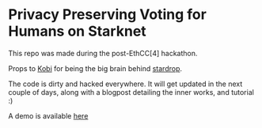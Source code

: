 # Privacy Preserving Voting for Humans on Starknet

This repo was made during the post-EthCC[4] hackathon.

Props to [Kobi](https://github.com/kobigurk) for being the big brain behind [stardrop](https://github.com/kobigurk/stardrop).

The code is dirty and hacked everywhere. It will get updated in the next couple of days, along with a blogpost detailing the inner works, and tutorial :)

A demo is available [here](https://private-voting.pscott.me)
